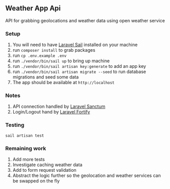 ## Weather App Api

API for grabbing geolocations and weather data using open weather service

### Setup
1. You will need to have [Laravel Sail](https://laravel.com/docs/9.x/sail) installed on your machine
2. run `composer install` to grab packages
3. run `cp .env.example .env`
4. run `./vendor/bin/sail up` to bring up machine
5. run `./vendor/bin/sail artisan key:generate` to add an app key
6. run `./vendor/bin/sail artisan migrate --seed` to run database migrations and seed some data
7. The app should be available at `http://localhost`


### Notes
1. API connection handled by [Laravel Sanctum](https://laravel.com/docs/9.x/sanctum)
2. Login/Logout hand by [Laravel Fortify](https://laravel.com/docs/9.x/fortify)


### Testing

`sail artisan test`

### Remaining work
1. Add more tests
2. Investigate caching weather data
3. Add to form request validation
4. Abstract the logic further so the geolocation and weather services can be swapped on the fly
